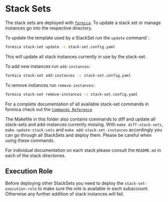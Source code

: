 # Stack Sets

The stack sets are deployed with [`formica`](https://theserverlessway.com/tools/formica/). To update a stack set or manage instances go into the respective directory. 

To update the template used by a StackSet run the `update` command`:

```bash
formica stack-set update -c stack-set.config.yaml
``` 

This will update all stack instances currently in use by the stack-set.

To add new instances run `add-instances`:

```bash
formica stack-set add-instances -c stack-set.config.yaml
``` 

To remove instances run `remove-instances`:

```bash
formica stack-set remove-instances -c stack-set.config.yaml
``` 

For a complete documentation of all available stack-set commands in formica check out the [`Commands Reference`](https://theserverlessway.com/tools/formica/commands/)


The Makefile in this folder also contains commands to diff and update all stack-sets and add-instances currently missing. With `make diff-stack-sets`, `make update-stack-sets` and `make add-stack-set-instances` accordingly you can go through all StackSets and deploy them. Please be careful when using these commands.

For individual documentation on each stack please consult the `README.md` in each of the stack directories.

## Execution Role

Before deploying other StackSets you need to deploy the `stack-set-execution-role` to make sure the role is available in each subaccount. Otherwise any further addition of stack instances will fail.
